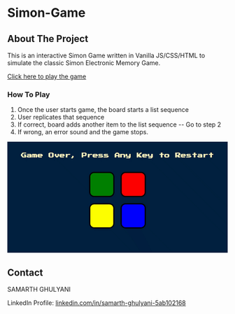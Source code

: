 # Simon-Game

<!-- ABOUT THE PROJECT -->
## About The Project

This is an interactive Simon Game written in Vanilla JS/CSS/HTML to simulate the classic Simon Electronic Memory Game.

[Click here to play the game](https://g-samarth.github.io/Simon-Game/)

### How To Play
1. Once the user starts game, the board starts a list sequence
2. User replicates that sequence
3. If correct, board adds another item to the list sequence -- Go to step 2
4. If wrong, an error sound and the game stops.

![simon-game](https://github.com/G-Samarth/Simon-Game/blob/master/simon-game.gif)

<!-- CONTACT -->
## Contact

SAMARTH GHULYANI

LinkedIn Profile: [linkedin.com/in/samarth-ghulyani-5ab102168](https://in.linkedin.com/in/samarth-ghulyani-5ab102168)
